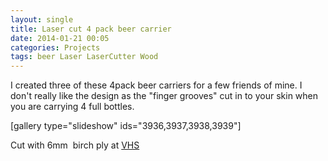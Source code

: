 ```yaml
---
layout: single
title: Laser cut 4 pack beer carrier 
date: 2014-01-21 00:05
categories: Projects
tags: beer Laser LaserCutter Wood
---
```

I created three of these 4pack beer carriers for a few friends of mine. I don't really like the design as the "finger grooves" cut in to your skin when you are carrying 4 full bottles.

[gallery type="slideshow" ids="3936,3937,3938,3939"]

Cut with 6mm  birch ply at <a href="http://vancouver.hackspace.ca/wp/">VHS</a>
